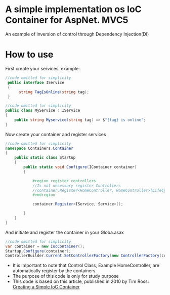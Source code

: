 # A simple implementation os IoC Container for AspNet. MVC5

An example of inversion of control through Dependency Injection(DI)

# How to use

First create your services, example:

```C#
//code omitted for simplicity
 public interface IService
 {
      string TagIsOnline(string tag);
 }
```

```C#
//code omitted for simplicity
public class MyService : IService
{
    public string Myservice(string tag) => $"{tag} is online";
}
```

Now create your container and register services

```C#
//code omitted for simplicity
namespace Containers.Container
{
    public static class Startup
    {
        public static void Configure(IContainer container)
        {

            #region register controllers
            //Is not necessary register Controllers
            //container.Register<HomeController, HomeController>(LifeCycle.Transient);
            #endregion

            container.Register<IService, Service>();

        }
    }
}
```

And initiate and register the container in your Globa.asax

```C#
//code omitted for simplicity
var container = new IocContainer();
Startup.Configure(container);
ControllerBuilder.Current.SetControllerFactory(new ControllerFactory(container));
```

- It is important to note that Control Class, Example HomeController, are automatically register by the containers.
- The purpose of this code is only for study purpose
- This code is based on this article, published in 2010 by Tim Ross: [Creating a Simple IoC Container ](https://timross.wordpress.com/2010/01/21/creating-a-simple-ioc-container/) 
